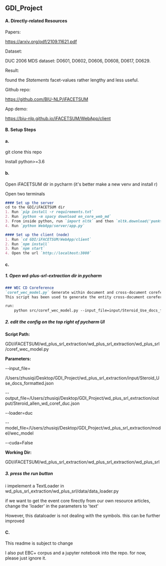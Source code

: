 ## GDI_Project

#### A. Directly-related Resources

Papers:

https://arxiv.org/pdf/2109.11621.pdf

Dataset:

DUC 2006 MDS dataset: D0601, D0602, D0606, D0608, D0617, D0629.

Result:

found the *Statements* facet-values rather lengthy and less useful.

Github repo:

https://github.com/BIU-NLP/iFACETSUM

App demo:

https://biu-nlp.github.io/iFACETSUM/WebApp/client	

#### B. Setup Steps

#### a. 

git clone this repo

Install python>=3.6



#### b. 

Open iFACETSUM dir in pycharm (it's better make a new venv and install r)

Open two terminals

```markdown
#### Set up the server
cd to the GDI/iFACETSUM dir
1. Run `pip install -r requirements.txt`
2. Run `python -m spacy download en_core_web_md`
3. From inside python, run `import nltk` and then `nltk.download('punkt')`
4. Run `python WebApp/server/app.py`

#### Set up the client (node)
1. Run `cd GDI/iFACETSUM/WebApp/client`
2. Run `npm install`
3. Run `npm start`
4. Open the url `http://localhost:3000`
```



#### c.

##### 1. Open wd-plus-srl-extraction dir in pycharm

```markdown
### WEC CD Coreference
`coref_wec_model.py` Generate within document and cross-document coreference using AllenNlp coref and WEC-Eng models.<br/>
This script has been used to generate the entity cross-document coreference facets in [IFacetSum](https://github.com/BIU-NLP/iFACETSUM).<br/>   

run:
    python src/coref_wec_model.py --input_file=input/Steroid_Use_docs_formatted.json --output_file=output/Steroid_allen_wd_coref_duc.json --loader=duc --model_file=model/wec_model --cuda=False
```

##### 2. edit the config on the top right of pycharm UI

**Script Path:**

GDI/iFACETSUM/wd_plus_srl_extraction/wd_plus_srl_extraction/wd_plus_srl/coref_wec_model.py

**Parameters:**

--input_file=

/Users/zhusiqi/Desktop/GDI_Project/wd_plus_srl_extraction/input/Steroid_Use_docs_formatted.json

--output_file=/Users/zhusiqi/Desktop/GDI_Project/wd_plus_srl_extraction/output/Steroid_allen_wd_coref_duc.json

--loader=duc

--model_file=/Users/zhusiqi/Desktop/GDI_Project/wd_plus_srl_extraction/model/wec_model

--cuda=False

**Working Dir:**

GDI/iFACETSUM/wd_plus_srl_extraction/wd_plus_srl_extraction/wd_plus_srl

##### 3. press the run button



i impelement a TextLoader in wd_plus_srl_extraction/wd_plus_srl/data/data_loader.py

if we want to get the event core firectly from our own resource articles, change the 'loader' in the parameters to 'text'

However, this dataloader is not dealing with the symbols. this can be further improved



#### C. 

This readme is subject to change

I also put EBC+ corpus and a jupyter notebook into the repo. for now, please just ignore it.

